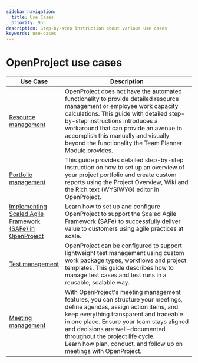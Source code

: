 ```yaml
---
sidebar_navigation:
  title: Use Cases
  priority: 955
description: Step-by-step instruction about various use cases
keywords: use-cases
---
```


# OpenProject use cases

| Use Case                                                     | Description                                                  |
| ------------------------------------------------------------ | ------------------------------------------------------------ |
| [Resource management](resource-management)                   | OpenProject does not have the automated functionality to provide detailed resource management or employee work capacity calculations. This guide with detailed step-by-step instructions introduces a workaround that can provide an avenue to accomplish this manually and visually beyond the functionality the Team Planner Module provides. |
| [Portfolio management](portfolio-management)                 | This guide provides detailed step-by-step instruction on how to set up an overview of your project portfolio and create custom reports using the Project Overview, Wiki and the Rich text (WYSIWYG) editor in OpenProject. |
| [Implementing Scaled Agile Framework (SAFe) in OpenProject](safe-framework) | Learn how to set up and configure OpenProject to support the Scaled Agile Framework (SAFe) to successfully deliver value to customers using agile practices at scale. |
| [Test management](test-management)                           | OpenProject can be configured to support lightweight test management using custom work package types, workflows and project templates. This guide describes how to manage test cases and test runs in a reusable, scalable way. |
| [Meeting management](meeting-management)                     | With OpenProject's meeting management features, you can structure your meetings, define agendas, assign action items, and keep everything transparent and traceable in one place. Ensure your team stays aligned and decisions are well-documented throughout the project life cycle.<br />Learn how plan, conduct, and follow up on meetings with OpenProject. |

